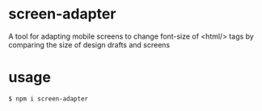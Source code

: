 # screen-adapter
A tool for adapting mobile screens to change font-size of &lt;html/> tags by comparing the size of design drafts and screens

# usage
```
$ npm i screen-adapter
```